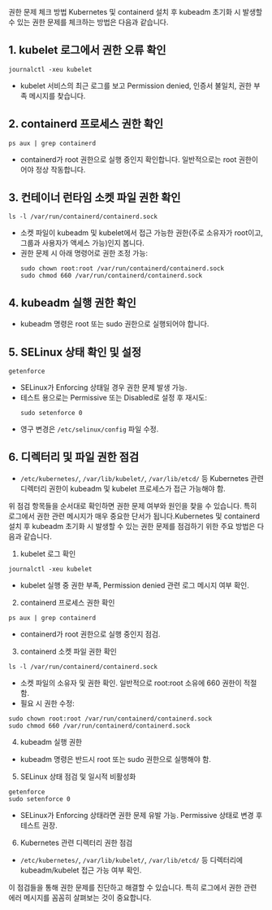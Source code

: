 권한 문제 체크 방법
Kubernetes 및 containerd 설치 후 kubeadm 초기화 시 발생할 수 있는 권한 문제를 체크하는 방법은 다음과 같습니다.

## 1. kubelet 로그에서 권한 오류 확인
```
journalctl -xeu kubelet
```
- kubelet 서비스의 최근 로그를 보고 Permission denied, 인증서 불일치, 권한 부족 메시지를 찾습니다.

## 2. containerd 프로세스 권한 확인
```
ps aux | grep containerd
```
- containerd가 root 권한으로 실행 중인지 확인합니다. 일반적으로는 root 권한이어야 정상 작동합니다.

## 3. 컨테이너 런타임 소켓 파일 권한 확인
```
ls -l /var/run/containerd/containerd.sock
```
- 소켓 파일이 kubeadm 및 kubelet에서 접근 가능한 권한(주로 소유자가 root이고, 그룹과 사용자가 액세스 가능)인지 봅니다.
- 권한 문제 시 아래 명령어로 권한 조정 가능:
  ```
  sudo chown root:root /var/run/containerd/containerd.sock
  sudo chmod 660 /var/run/containerd/containerd.sock
  ```

## 4. kubeadm 실행 권한 확인
- kubeadm 명령은 root 또는 sudo 권한으로 실행되어야 합니다.

## 5. SELinux 상태 확인 및 설정
```
getenforce
```
- SELinux가 Enforcing 상태일 경우 권한 문제 발생 가능.
- 테스트 용으로는 Permissive 또는 Disabled로 설정 후 재시도:
  ```
  sudo setenforce 0
  ```
- 영구 변경은 `/etc/selinux/config` 파일 수정.

## 6. 디렉터리 및 파일 권한 점검
- `/etc/kubernetes/`, `/var/lib/kubelet/`, `/var/lib/etcd/` 등 Kubernetes 관련 디렉터리 권한이 kubeadm 및 kubelet 프로세스가 접근 가능해야 함.

위 점검 항목들을 순서대로 확인하면 권한 문제 여부와 원인을 찾을 수 있습니다. 특히 로그에서 권한 관련 메시지가 매우 중요한 단서가 됩니다.Kubernetes 및 containerd 설치 후 kubeadm 초기화 시 발생할 수 있는 권한 문제를 점검하기 위한 주요 방법은 다음과 같습니다.

1. kubelet 로그 확인  
```
journalctl -xeu kubelet
```
- kubelet 실행 중 권한 부족, Permission denied 관련 로그 메시지 여부 확인.

2. containerd 프로세스 권한 확인  
```
ps aux | grep containerd
```
- containerd가 root 권한으로 실행 중인지 점검.

3. containerd 소켓 파일 권한 확인  
```
ls -l /var/run/containerd/containerd.sock
```
- 소켓 파일의 소유자 및 권한 확인. 일반적으로 root:root 소유에 660 권한이 적절함.  
- 필요 시 권한 수정:  
```
sudo chown root:root /var/run/containerd/containerd.sock  
sudo chmod 660 /var/run/containerd/containerd.sock
```

4. kubeadm 실행 권한  
- kubeadm 명령은 반드시 root 또는 sudo 권한으로 실행해야 함.

5. SELinux 상태 점검 및 일시적 비활성화  
```
getenforce
sudo setenforce 0
```
- SELinux가 Enforcing 상태라면 권한 문제 유발 가능. Permissive 상태로 변경 후 테스트 권장.

6. Kubernetes 관련 디렉터리 권한 점검  
- `/etc/kubernetes/`, `/var/lib/kubelet/`, `/var/lib/etcd/` 등 디렉터리에 kubeadm/kubelet 접근 가능 여부 확인.

이 점검들을 통해 권한 문제를 진단하고 해결할 수 있습니다. 특히 로그에서 권한 관련 에러 메시지를 꼼꼼히 살펴보는 것이 중요합니다.